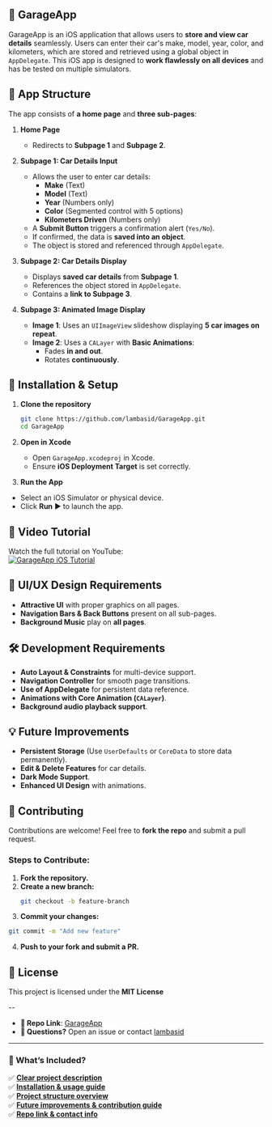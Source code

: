 ## 🚗 GarageApp

GarageApp is an iOS application that allows users to **store and view car details** seamlessly. Users can enter their car's make, model, year, color, and kilometers, which are stored and retrieved using a global object in `AppDelegate`. This iOS app is designed to **work flawlessly on all devices** and has be tested on multiple simulators.

## 📌 App Structure

The app consists of **a home page** and **three sub-pages**:

1. **Home Page**  
   - Redirects to **Subpage 1** and **Subpage 2**.

2. **Subpage 1: Car Details Input**
   - Allows the user to enter car details:
     - **Make** (Text)
     - **Model** (Text)
     - **Year** (Numbers only)
     - **Color** (Segmented control with 5 options)
     - **Kilometers Driven** (Numbers only)
   - A **Submit Button** triggers a confirmation alert (`Yes/No`).
   - If confirmed, the data is **saved into an object**.
   - The object is stored and referenced through `AppDelegate`.

3. **Subpage 2: Car Details Display**
   - Displays **saved car details** from **Subpage 1**.
   - References the object stored in `AppDelegate`.
   - Contains a **link to Subpage 3**.

4. **Subpage 3: Animated Image Display**
   - **Image 1**: Uses an `UIImageView` slideshow displaying **5 car images on repeat**.
   - **Image 2**: Uses a `CALayer` with **Basic Animations**:
     - Fades **in and out**.
     - Rotates **continuously**.
    
## 🚀 Installation & Setup
1. **Clone the repository**
   ```sh
   git clone https://github.com/lambasid/GarageApp.git
   cd GarageApp
   ```
2. **Open in Xcode**
    - Open ```GarageApp.xcodeproj``` in Xcode.
   - Ensure **iOS Deployment Target** is set correctly.
     
 3. **Run the App**
- Select an iOS Simulator or physical device.
- Click **Run** ▶️ to launch the app.

## 🎥 Video Tutorial

Watch the full tutorial on YouTube:  
[![GarageApp iOS Tutorial](<img width="692" alt="Screenshot 2025-02-18 at 11 56 09 PM" src="https://github.com/user-attachments/assets/8ffbbef6-c130-4686-a686-95ba5df00bfc" />)](https://youtube.com/shorts/L0rDvmYQRJU?feature=share)  

## 🎨 UI/UX Design Requirements

- **Attractive UI** with proper graphics on all pages.
- **Navigation Bars & Back Buttons** present on all sub-pages.
- **Background Music** play on **all pages**.

## 🛠️ Development Requirements

- **Auto Layout & Constraints** for multi-device support.
- **Navigation Controller** for smooth page transitions.
- **Use of AppDelegate** for persistent data reference.
- **Animations with Core Animation (`CALayer`)**.
- **Background audio playback support**.

## 💡 Future Improvements

- **Persistent Storage** (Use `UserDefaults` or `CoreData` to store data permanently).
- **Edit & Delete Features** for car details.
- **Dark Mode Support**.
- **Enhanced UI Design** with animations.

## 🤝 Contributing

Contributions are welcome! Feel free to **fork the repo** and submit a pull request.

### Steps to Contribute:
1. **Fork the repository.**
2. **Create a new branch:**
   ```sh
   git checkout -b feature-branch
   ```
3. **Commit your changes:**
```sh
git commit -m "Add new feature"
```
4. **Push to your fork and submit a PR.**

## 📄 License
This project is licensed under the **MIT License**

--
- **🔗 Repo Link**: [GarageApp](https://github.com/lambasid/GarageApp)
- **💬 Questions?** Open an issue or contact [lambasid](mailto:lambasid@sheridancollege.ca)

---

### **📌 What’s Included?**
✅ [**Clear project description**](#-garageapp)  
✅ [**Installation & usage guide**](#-installation--setup)  
✅ [**Project structure overview**](#-app-structure)  
✅ [**Future improvements & contribution guide**](#-future-improvements)  
✅ [**Repo link & contact info**](#-license)



